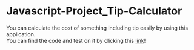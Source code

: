 # Javascript-Project_Tip-Calculator
You can calculate the cost of something including tip easily by using this application. <br>
You can find the code and test on it by clicking this <a href="https://codepen.io/hsh803/pen/zXBmOY">link</a>!

